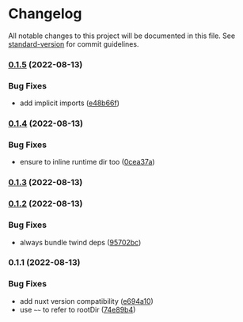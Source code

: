# Changelog

All notable changes to this project will be documented in this file. See [standard-version](https://github.com/conventional-changelog/standard-version) for commit guidelines.

### [0.1.5](https://github.com/pi0/nuxt-twind/compare/v0.1.4...v0.1.5) (2022-08-13)


### Bug Fixes

* add implicit imports ([e48b66f](https://github.com/pi0/nuxt-twind/commit/e48b66fc608ed044703476362327260089f9c321))

### [0.1.4](https://github.com/pi0/nuxt-twind/compare/v0.1.3...v0.1.4) (2022-08-13)


### Bug Fixes

* ensure to inline runtime dir too ([0cea37a](https://github.com/pi0/nuxt-twind/commit/0cea37a20b77119fb6babc84ba14b0692ab614b7))

### [0.1.3](https://github.com/pi0/nuxt-twind/compare/v0.1.2...v0.1.3) (2022-08-13)

### [0.1.2](https://github.com/pi0/nuxt-twind/compare/v0.1.1...v0.1.2) (2022-08-13)


### Bug Fixes

* always bundle twind deps ([95702bc](https://github.com/pi0/nuxt-twind/commit/95702bc8e4b8e26c829fbdd40665b27410523b27))

### 0.1.1 (2022-08-13)


### Bug Fixes

* add nuxt version compatibility ([e694a10](https://github.com/pi0/nuxt-twind/commit/e694a10f6ce684542dc6efbd97aa5288f2fe0752))
* use `~~` to refer to rootDir ([74e89b4](https://github.com/pi0/nuxt-twind/commit/74e89b43d87b3a030602d6b9d467dc77ac09684b))
